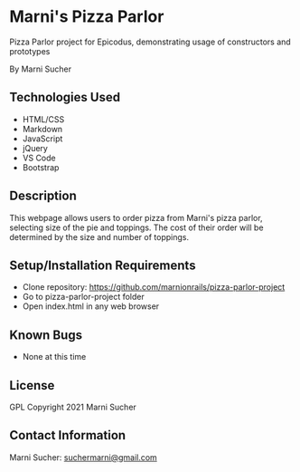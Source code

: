 # Marni's Pizza Parlor
Pizza Parlor project for Epicodus, demonstrating usage of constructors and prototypes

By Marni Sucher

## Technologies Used
* HTML/CSS
* Markdown
* JavaScript
* jQuery
* VS Code
* Bootstrap

## Description

This webpage allows users to order pizza from Marni's pizza parlor, selecting size of the pie and toppings. The cost of their order will be determined by the size and number of toppings. 

## Setup/Installation Requirements
* Clone repository: https://github.com/marnionrails/pizza-parlor-project
* Go to pizza-parlor-project folder
* Open index.html in any web browser

## Known Bugs
* None at this time

## License
GPL Copyright 2021 Marni Sucher

## Contact Information
Marni Sucher: <suchermarni@gmail.com>
